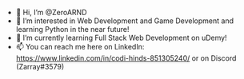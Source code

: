 - 👋 Hi, I’m @ZeroARND
- 👀 I’m interested in Web Development and Game Development and learning Python in the near future!
- 🌱 I’m currently learning Full Stack Web Development on uDemy!
- 📫 You can reach me here on LinkedIn: https://www.linkedin.com/in/codi-hinds-851305240/ or on Discord (Zarray#3579)

<!---
ZeroARND/ZeroARND is a ✨ special ✨ repository because its `README.md` (this file) appears on your GitHub profile.
You can click the Preview link to take a look at your changes.
--->
